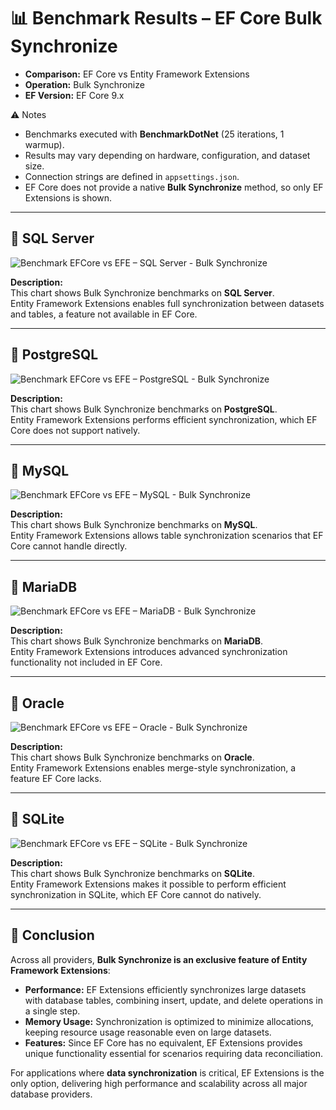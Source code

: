 # 📊 Benchmark Results – EF Core Bulk Synchronize

* **Comparison:** EF Core vs Entity Framework Extensions  
* **Operation:** Bulk Synchronize  
* **EF Version:** EF Core 9.x  

⚠️ Notes  
* Benchmarks executed with **BenchmarkDotNet** (25 iterations, 1 warmup).  
* Results may vary depending on hardware, configuration, and dataset size.  
* Connection strings are defined in `appsettings.json`.  
* EF Core does not provide a native **Bulk Synchronize** method, so only EF Extensions is shown.  

---

## 🔹 SQL Server

![Benchmark EFCore vs EFE – SQL Server - Bulk Synchronize](https://raw.githubusercontent.com/zzzprojects/EntityFramework-Extensions/master/images/benchmark-efcore-vs-efe-sqlserver-bulk-synchronize.png)

**Description:**  
This chart shows Bulk Synchronize benchmarks on **SQL Server**.  
Entity Framework Extensions enables full synchronization between datasets and tables, a feature not available in EF Core.  

---

## 🔹 PostgreSQL

![Benchmark EFCore vs EFE – PostgreSQL - Bulk Synchronize](https://raw.githubusercontent.com/zzzprojects/EntityFramework-Extensions/master/images/benchmark-efcore-vs-efe-postgresql-bulk-synchronize.png)

**Description:**  
This chart shows Bulk Synchronize benchmarks on **PostgreSQL**.  
Entity Framework Extensions performs efficient synchronization, which EF Core does not support natively.  

---

## 🔹 MySQL

![Benchmark EFCore vs EFE – MySQL - Bulk Synchronize](https://raw.githubusercontent.com/zzzprojects/EntityFramework-Extensions/master/images/benchmark-efcore-vs-efe-mysql-bulk-synchronize.png)

**Description:**  
This chart shows Bulk Synchronize benchmarks on **MySQL**.  
Entity Framework Extensions allows table synchronization scenarios that EF Core cannot handle directly.  

---

## 🔹 MariaDB

![Benchmark EFCore vs EFE – MariaDB - Bulk Synchronize](https://raw.githubusercontent.com/zzzprojects/EntityFramework-Extensions/master/images/benchmark-efcore-vs-efe-mariadb-bulk-synchronize.png)

**Description:**  
This chart shows Bulk Synchronize benchmarks on **MariaDB**.  
Entity Framework Extensions introduces advanced synchronization functionality not included in EF Core.  

---

## 🔹 Oracle

![Benchmark EFCore vs EFE – Oracle - Bulk Synchronize](https://raw.githubusercontent.com/zzzprojects/EntityFramework-Extensions/master/images/benchmark-efcore-vs-efe-oracle-bulk-synchronize.png)

**Description:**  
This chart shows Bulk Synchronize benchmarks on **Oracle**.  
Entity Framework Extensions enables merge-style synchronization, a feature EF Core lacks.  

---

## 🔹 SQLite

![Benchmark EFCore vs EFE – SQLite - Bulk Synchronize](https://raw.githubusercontent.com/zzzprojects/EntityFramework-Extensions/master/images/benchmark-efcore-vs-efe-sqlite-bulk-synchronize.png)

**Description:**  
This chart shows Bulk Synchronize benchmarks on **SQLite**.  
Entity Framework Extensions makes it possible to perform efficient synchronization in SQLite, which EF Core cannot do natively.  

---

## 🏁 Conclusion

Across all providers, **Bulk Synchronize is an exclusive feature of Entity Framework Extensions**:  

* **Performance:** EF Extensions efficiently synchronizes large datasets with database tables, combining insert, update, and delete operations in a single step.  
* **Memory Usage:** Synchronization is optimized to minimize allocations, keeping resource usage reasonable even on large datasets.  
* **Features:** Since EF Core has no equivalent, EF Extensions provides unique functionality essential for scenarios requiring data reconciliation.  

For applications where **data synchronization** is critical, EF Extensions is the only option, delivering high performance and scalability across all major database providers.  
